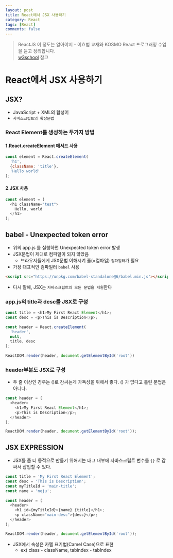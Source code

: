```yaml
---
layout: post
title: React에서 JSX 사용하기
category: React
tags: [React]
comments: false
---
```

> ReactJS 이 정도는 알아야지 - 이효범 교재와 KOSMO React 프로그래밍 수업을 듣고 정리합니다.  
> [w3school](https://www.w3schools.com) 참고

# React에서 JSX 사용하기

## JSX?
- JavaScript + XML의 합성어
- `자바스크립트의 확장문법`

### React Element를 생성하는 두가지 방법

#### 1.React.createElement 메서드 사용
```javascript
const element = React.createElement(
  'h1',
  {className: 'title'},
  'Hello world'
);
```

#### 2.JSX 사용
```javascript
const element = (
  <h1 className="test">
	Hello, world
  </h1>
);
```
## babel - Unexpected token error

- 위의 app.js 를 실행하면 Unexpected token error 발생
- JSX문법이 제대로 컴파일이 되지 않았음
  - 브라우저들에게 JSX문법 이해시켜 줄(=컴파일) `컴파일러`가 필요
- 가장 대표적인 컴파일러 `babel` 사용

```html
<script src="https://unpkg.com/babel-standalone@6/babel.min.js"></script>
```
- 다시 말해, JSX는 `자바스크립트의 모든 문법을 지원`한다

### app.js의 title과 desc를 JSX로 구성

```javascript
const title = <h1>My First React Element</h1>;
const desc = <p>This is Description</p>;
 
const header = React.createElement(
  'header',
  null,
  title, desc
);
 
ReactDOM.render(header, document.getElementById('root'))
```

### header부분도 JSX로 구성

- 두 줄 이상인 경우는 ()로 감싸는게 가독성을 위해서 좋다. () 가 없다고 틀린 문법은 아니다.

```javascript
const header = (
  <header>
    <h1>My First React Element</h1>;
    <p>This is Description</p>;
  </header>
);

ReactDOM.render(header, document.getElementById('root'));
```

## JSX EXPRESSION

- JSX를 좀 더 동적으로 만들기 위해서는 태그 내부에 자바스크립트 변수를 `{}` 로 감싸서 삽입할 수 있다. 

```javascript
const title = 'My First React Element';
const desc = 'This is Description';
const myTitleId = 'main-title';
const name = 'neju';
 
const header = (
  <header>
    <h1 id={myTitleId}>{name} {title}</h1>;
    <p className="main-desc">{desc}</p>;
  </header>
);

ReactDOM.render(header, document.getElementById('root'));
```

- JSX에서 속성은 카멜 표기법(Camel Case)으로 표현
  - ex) class - className, tabindex - tabIndex
